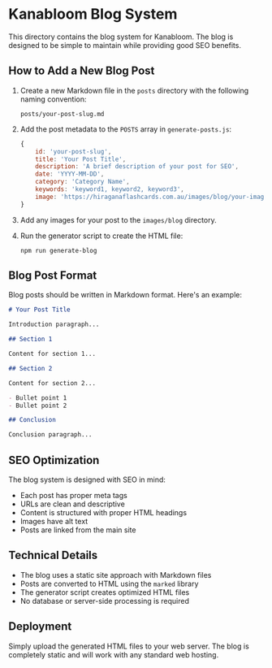 # Kanabloom Blog System

This directory contains the blog system for Kanabloom. The blog is designed to be simple to maintain while providing good SEO benefits.

## How to Add a New Blog Post

1. Create a new Markdown file in the `posts` directory with the following naming convention:
   ```
   posts/your-post-slug.md
   ```

2. Add the post metadata to the `POSTS` array in `generate-posts.js`:
   ```javascript
   {
       id: 'your-post-slug',
       title: 'Your Post Title',
       description: 'A brief description of your post for SEO',
       date: 'YYYY-MM-DD',
       category: 'Category Name',
       keywords: 'keyword1, keyword2, keyword3',
       image: 'https://hiraganaflashcards.com.au/images/blog/your-image.jpg'
   }
   ```

3. Add any images for your post to the `images/blog` directory.

4. Run the generator script to create the HTML file:
   ```
   npm run generate-blog
   ```

## Blog Post Format

Blog posts should be written in Markdown format. Here's an example:

```markdown
# Your Post Title

Introduction paragraph...

## Section 1

Content for section 1...

## Section 2

Content for section 2...

- Bullet point 1
- Bullet point 2

## Conclusion

Conclusion paragraph...
```

## SEO Optimization

The blog system is designed with SEO in mind:

- Each post has proper meta tags
- URLs are clean and descriptive
- Content is structured with proper HTML headings
- Images have alt text
- Posts are linked from the main site

## Technical Details

- The blog uses a static site approach with Markdown files
- Posts are converted to HTML using the `marked` library
- The generator script creates optimized HTML files
- No database or server-side processing is required

## Deployment

Simply upload the generated HTML files to your web server. The blog is completely static and will work with any standard web hosting. 
